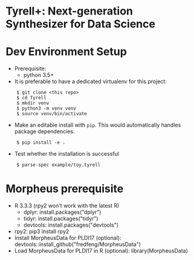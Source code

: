 # Tyrell+: Next-generation Synthesizer for Data Science

Dev Environment Setup
=====================
- Prerequisite:
    - python 3.5+  
- It is preferable to have a dedicated virtualenv for this project:
```
    $ git clone <this repo>
    $ cd Tyrell
    $ mkdir venv
    $ python3 -m venv venv
    $ source venv/bin/activate
```
- Make an editable install with `pip`. This would automatically handles package dependencies.
```
    $ pip install -e .
```
- Test whether the installation is successful
```
    $ parse-spec example/toy.tyrell
```
    
Morpheus prerequisite
=====================
- R 3.3.3 (rpy2 won't work with the latest R)
    - dplyr: install.packages("dplyr")
    - tidyr: install.packages("tidyr")
    - devtools: install.packages("devtools")
- rpy2: pip3 install rpy2
- Install MorpheusData for PLDI17 (optional): devtools::install_github("fredfeng/MorpheusData")
- Load MorpheusData for PLDI17 in R (optional): library(MorpheusData)

